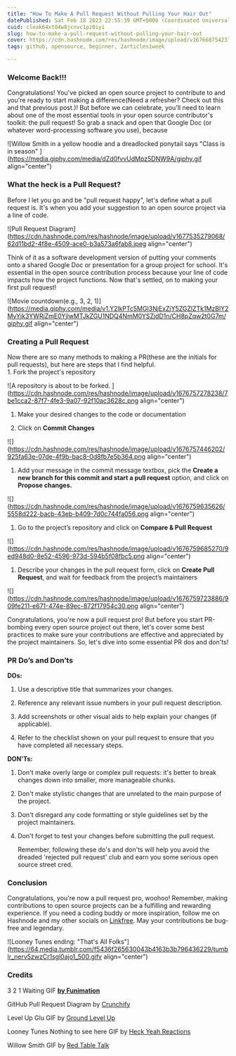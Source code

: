 ```yaml
---
title: "How To Make A Pull Request Without Pulling Your Hair Out"
datePublished: Sat Feb 18 2023 22:55:39 GMT+0000 (Coordinated Universal Time)
cuid: cleak64xt04w8jcnvc1pz0iyi
slug: how-to-make-a-pull-request-without-pulling-your-hair-out
cover: https://cdn.hashnode.com/res/hashnode/image/upload/v1676687542374/58e445f2-111a-4c3e-a8eb-886c7e6a565d.png
tags: github, opensource, beginner, 2articles1week

---
```


### Welcome Back!!!

Congratulations! You've picked an open source project to contribute to and you're ready to start making a difference(Need a refresher? Check out this and that previous post.)! But before we can celebrate, you'll need to learn about one of the most essential tools in your open source contributor's toolkit: the pull request! So grab a snack and open that Google Doc (or whatever word-processing software you use), because

![Willow Smith in a yellow hoodie and a dreadlocked ponytail says "Class is in season" ](https://media.giphy.com/media/dZd0fvvUdMpz5DNW9A/giphy.gif align="center")

### What the heck is a Pull Request?

Before I let you go and be "pull request happy", let's define what a pull request is. It's when you add your suggestion to an open source project via a line of code.

![Pull Request Diagram](https://cdn.hashnode.com/res/hashnode/image/upload/v1677535279068/62d11bd2-4f8e-4509-ace0-b3a573a6fab8.jpeg align="center")

Think of it as a software development version of putting your comments onto a shared Google Doc or presentation for a group project for school. It's essential in the open source contribution process because your line of code impacts how the project functions. Now that's settled, on to making your first pull request!

![Movie countdown(e.g., 3, 2, 1)](https://media.giphy.com/media/v1.Y2lkPTc5MGI3NjExZjY5ZGZlZTk1MzBlY2MyYjk3YWRjZmE0YjIwMTJkZGU1NDQ4NmM0YSZjdD1n/CH8pZqw2t0G7m/giphy.gif align="center")

### Creating a Pull Request

Now there are so many methods to making a PR(these are the initials for pull requests), but here are steps that I find helpful.  
1\. Fork the project's repository

![A repository is about to be forked. ](https://cdn.hashnode.com/res/hashnode/image/upload/v1676757278238/7be1cca2-87f7-4fe3-9a07-92f10ac3628c.png align="center")

1. Make your desired changes to the code or documentation
    
2. Click on **Commit Changes**
    

![](https://cdn.hashnode.com/res/hashnode/image/upload/v1676757446202/925fa63e-07de-4f9b-bac8-0d8fb7e5b364.png align="center")

1. Add your message in the commit message textbox, pick the **Create a new branch for this commit and start a pull request** option, and click on **Propose changes.**
    

![](https://cdn.hashnode.com/res/hashnode/image/upload/v1676759635626/5558d222-bacb-43eb-b409-7d0c744fa056.png align="center")

1. Go to the project’s repository and click on **Compare & Pull Request**
    

![](https://cdn.hashnode.com/res/hashnode/image/upload/v1676759685270/9ed948d0-8e52-4596-973d-594b5f08fbc5.png align="center")

1. Describe your changes in the pull request form, click on **Create Pull Request**, and wait for feedback from the project’s maintainers
    

![](https://cdn.hashnode.com/res/hashnode/image/upload/v1676759723886/909fe211-e671-474e-89ec-872f17954c30.png align="center")

Congratulations, you're now a pull request pro! But before you start PR-bombing every open source project out there, let's cover some best practices to make sure your contributions are effective and appreciated by the project maintainers. So, let's dive into some essential PR dos and don'ts!

### PR Do’s and Don’ts

**DOs:**

1. Use a descriptive title that summarizes your changes.
    
2. Reference any relevant issue numbers in your pull request description.
    
3. Add screenshots or other visual aids to help explain your changes (if applicable).
    
4. Refer to the checklist shown on your pull request to ensure that you have completed all necessary steps.
    

**DON'Ts:**

1. Don't make overly large or complex pull requests: it's better to break changes down into smaller, more manageable chunks.
    
2. Don't make stylistic changes that are unrelated to the main purpose of the project.
    
3. Don't disregard any code formatting or style guidelines set by the project maintainers.
    
4. Don't forget to test your changes before submitting the pull request.
    
    Remember, following these do's and don'ts will help you avoid the dreaded 'rejected pull request' club and earn you some serious open source street cred.
    

### Conclusion

Congratulations, you're now a pull request pro, woohoo! Remember, making contributions to open source projects can be a fulfilling and rewarding experience. If you need a coding buddy or more inspiration, follow me on Hashnode and my other socials on [Linkfree](https://linkfree.eddiehub.io/CBID2). May your contributions be bug-free and legendary.

![Looney Tunes ending: "That's All Folks"](https://64.media.tumblr.com/f5436f265630043b4163b3b796436229/tumblr_nerv5zwzCr1sgl0ajo1_500.gifv align="center")

### Credits

3 2 1 Waiting GIF [**by Funimation**](https://media.giphy.com/media/CH8pZqw2t0G7m/giphy.gif)

GitHub Pull Request Diagram by [Crunchify](https://crunchify.com/how-to-fork-github-repository-create-pull-request-and-merge/)

Level Up Glu GIF by [Ground Level Up](https://media.giphy.com/media/L0eLbQSACTr10Voj83/giphy.gif)

Looney Tunes Nothing to see here GIF by [Heck Yeah Reactions](https://giphy.com/gifs/the-end-thats-all-folks-lD76yTC5zxZPG)

Willow Smith GIF by [Red Table Talk](https://media.giphy.com/media/dZd0fvvUdMpz5DNW9A/giphy.gif)